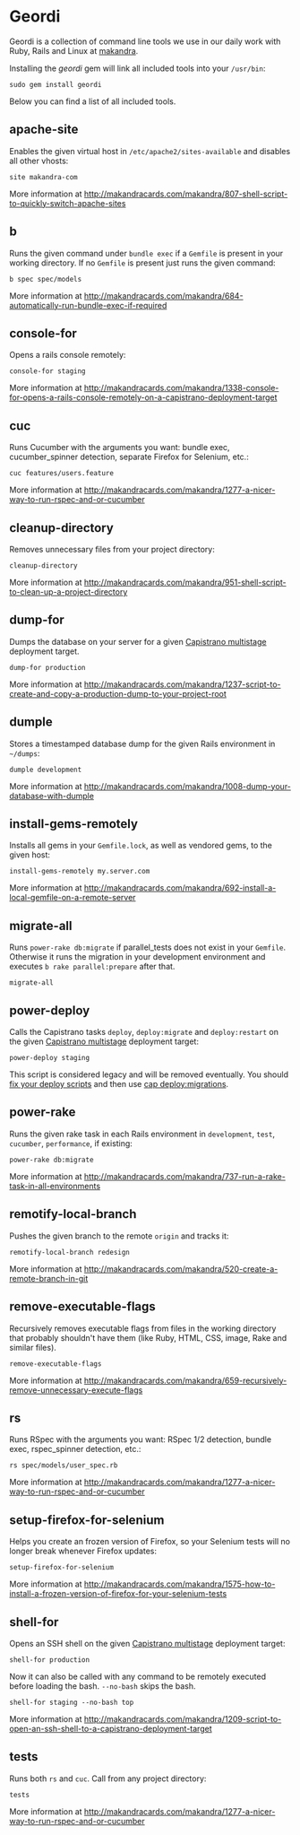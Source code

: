 Geordi
======

Geordi is a collection of command line tools we use in our daily work with Ruby, Rails and Linux at [makandra](http://makandra.com/).

Installing the *geordi* gem will link all included tools into your `/usr/bin`:

    sudo gem install geordi

Below you can find a list of all included tools.


apache-site
-----------

Enables the given virtual host in `/etc/apache2/sites-available` and disables all other vhosts:

    site makandra-com

More information at http://makandracards.com/makandra/807-shell-script-to-quickly-switch-apache-sites


b
-

Runs the given command under `bundle exec` if a `Gemfile` is present in your working directory. If no `Gemfile` is present just runs the given command:

    b spec spec/models

More information at http://makandracards.com/makandra/684-automatically-run-bundle-exec-if-required


console-for
-----------

Opens a rails console remotely:

    console-for staging

More information at http://makandracards.com/makandra/1338-console-for-opens-a-rails-console-remotely-on-a-capistrano-deployment-target



cuc
-----

Runs Cucumber with the arguments you want: bundle exec, cucumber_spinner detection, separate Firefox for Selenium, etc.:

    cuc features/users.feature

More information at http://makandracards.com/makandra/1277-a-nicer-way-to-run-rspec-and-or-cucumber



cleanup-directory
-----------------

Removes unnecessary files from your project directory:

    cleanup-directory

More information at http://makandracards.com/makandra/951-shell-script-to-clean-up-a-project-directory


dump-for
--------

Dumps the database on your server for a given [Capistrano multistage](https://github.com/capistrano/capistrano/wiki/2.x-Multistage-Extension) deployment target.

    dump-for production

More information at http://makandracards.com/makandra/1237-script-to-create-and-copy-a-production-dump-to-your-project-root

     

dumple
------

Stores a timestamped database dump for the given Rails environment in `~/dumps`:

    dumple development

More information at http://makandracards.com/makandra/1008-dump-your-database-with-dumple


install-gems-remotely
---------------------

Installs all gems in your `Gemfile.lock`, as well as vendored gems, to the given host:

    install-gems-remotely my.server.com

More information at http://makandracards.com/makandra/692-install-a-local-gemfile-on-a-remote-server


migrate-all
---------------------

Runs `power-rake db:migrate` if parallel_tests does not exist in your `Gemfile`. Otherwise it runs the migration
in your development environment and executes `b rake parallel:prepare` after that.

    migrate-all


power-deploy
------------

Calls the Capistrano tasks `deploy`, `deploy:migrate` and `deploy:restart` on the given [Capistrano multistage](https://github.com/capistrano/capistrano/wiki/2.x-Multistage-Extension) deployment target:

    power-deploy staging

This script is considered legacy and will be removed eventually. You should [fix your deploy scripts](http://makandracards.com/makandra/1176-which-capistrano-hooks-to-use-for-events-to-happen-on-both-cap-deploy-and-cap-deploy-migrations) and then use [cap deploy:migrations](http://makandracards.com/makandra/1000-deploy-and-migrate-with-a-single-capistrano-command).


power-rake
----------

Runs the given rake task in each Rails environment in `development`, `test`, `cucumber`, `performance`, if existing:

    power-rake db:migrate

More information at http://makandracards.com/makandra/737-run-a-rake-task-in-all-environments


remotify-local-branch
---------------------

Pushes the given branch to the remote `origin` and tracks it:

    remotify-local-branch redesign

More information at http://makandracards.com/makandra/520-create-a-remote-branch-in-git


remove-executable-flags
-----------------------

Recursively removes executable flags from files in the working directory that probably shouldn't have them (like Ruby, HTML, CSS, image, Rake and similar files).

    remove-executable-flags
    
More information at http://makandracards.com/makandra/659-recursively-remove-unnecessary-execute-flags


rs
-----

Runs RSpec with the arguments you want: RSpec 1/2 detection, bundle exec, rspec_spinner detection, etc.:

    rs spec/models/user_spec.rb

More information at http://makandracards.com/makandra/1277-a-nicer-way-to-run-rspec-and-or-cucumber


setup-firefox-for-selenium
--------------------------

Helps you create an frozen version of Firefox, so your Selenium tests will no longer break whenever Firefox updates:

    setup-firefox-for-selenium

More information at http://makandracards.com/makandra/1575-how-to-install-a-frozen-version-of-firefox-for-your-selenium-tests


shell-for
---------

Opens an SSH shell on the given [Capistrano multistage](https://github.com/capistrano/capistrano/wiki/2.x-Multistage-Extension) deployment target:

    shell-for production

Now it can also be called with any command to be remotely executed before loading the bash. `--no-bash` skips the bash.

    shell-for staging --no-bash top

More information at http://makandracards.com/makandra/1209-script-to-open-an-ssh-shell-to-a-capistrano-deployment-target


tests
--------------

Runs both `rs` and `cuc`. Call from any project directory:

    tests

More information at http://makandracards.com/makandra/1277-a-nicer-way-to-run-rspec-and-or-cucumber
